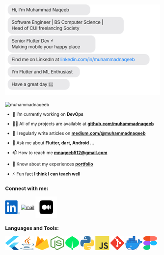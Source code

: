 <!---
<h1 >Hi 👋, I'm Muhammad Naqeeb</h1>
-->

<a href="https://linkedin.com/in/muhammadnaqeeb" target="blank"><img align="center" src="icons/detail/detail.svg" alt="linkedIn"/></a>

<!---
I am a mobile programming enthusiast and a senior  **software engineer** with a **B.Sc**. in Computer Science. With a deep passion for **mobile app development**.
Passionate and results-driven Software Developer with a strong
foundation in Computer Science and a proven track record in designing
and developing high-quality mobile applications using **Flutter**. 
-->

###



<p align="left"> <img src="https://komarev.com/ghpvc/?username=muhammadnaqeeb&label=Profile%20views&color=0e75b6&style=flat" alt="muhammadnaqeeb" /> </p>

- 🔭 I’m currently working on **DevOps**

- 👨‍💻 All of my projects are available at [**github.com/muhammadnaqeeb**](https://github.com/muhammadnaqeeb)

- 📝 I regularly write articles on [**medium.com/@muhammadnaqeeb**](https://medium.com/@muhammadnaqeeb)

- 💬 Ask me about **Flutter, dart, Android ...**

- 📫 How to reach me **mnaqeeb512@gmail.com**

- 📄 Know about my experiences [**portfolio**](https://mnaqeeb-dev.web.app/)

- ⚡ Fun fact **I think I can teach well**

<h3 align="left">Connect with me:</h3>
<p align="left">
<a href="https://linkedin.com/in/muhammadnaqeeb" target="blank"><img align="center" src="icons/linkedin/linkedin.svg" alt="linkedIn" height="45" width="48" /></a>
<a href="mailto:info@mnaqeeb512@gmail.com" target="blank"><img align="center" src="icons/gmail/gmail.svg" alt="mail" height="45" width="45" /></a>
<a href="https://medium.com/@muhammadnaqeeb" target="blank"><img align="center" src="icons/medium/medium-square.svg" alt="medium" height="70" width="70" /></a>


</p>

<h3 align="left">Languages and Tools:</h3>
<p align="left"> 
<img src="icons/flutter/flutter.svg" width="45" height="45">
<img src="icons/java/java.svg" width="45" height="45">
<img src="icons/firebase/firebase.svg" width="45" height="45">
<img src="icons/nodejs/nodejs.svg" width="45" height="45">
<img src="icons/mongodb/mongodb.svg" width="45" height="45">
<img src="icons/python/python.svg" width="45" height="45">
<img src="icons/js/js.svg" width="45" height="45">
<img src="icons/git/git.svg" width="45" height="45">
<img src="icons/docker/docker.webp" width="55" height="45">
<img src="icons/figma/figma.svg" width="45" height="45">


  </p>


